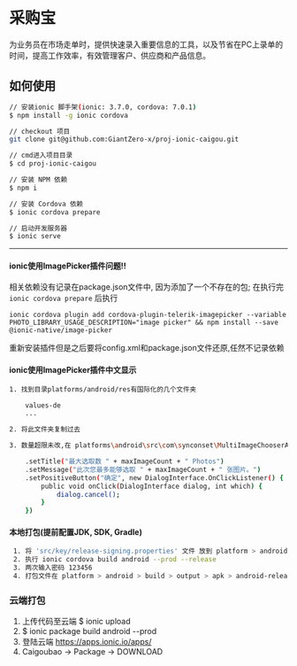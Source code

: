 # 采购宝

为业务员在市场走单时，提供快速录入重要信息的工具，以及节省在PC上录单的时间，提高工作效率，有效管理客户、供应商和产品信息。

## 如何使用

```bash
// 安装ionic 脚手架(ionic: 3.7.0, cordova: 7.0.1)
$ npm install -g ionic cordova

// checkout 项目
git clone git@github.com:GiantZero-x/proj-ionic-caigou.git

// cmd进入项目目录
$ cd proj-ionic-caigou

// 安装 NPM 依赖
$ npm i

// 安装 Cordova 依赖
$ ionic cordova prepare

// 启动开发服务器
$ ionic serve
```

-----------------

#### ionic使用ImagePicker插件问题!!

相关依赖没有记录在package.json文件中, 因为添加了一个不存在的包; 在执行完`ionic cordova prepare` 后执行

  `ionic cordova plugin add cordova-plugin-telerik-imagepicker --variable PHOTO_LIBRARY_USAGE_DESCRIPTION="image picker" && npm install --save @ionic-native/image-picker
`

  重新安装插件但是之后要将config.xml和package.json文件还原,任然不记录依赖

#### ionic使用ImagePicker插件中文显示
 ```bash
 1. 找到目录platforms/android/res有国际化的几个文件夹

     values-de
     ...

 2. 将此文件夹复制过去

 3. 数量超限未改,在 platforms\android\src\com\synconset\MultiImageChooserActivity.java:200 处

     .setTitle("最大选取数 " + maxImageCount + " Photos")
     .setMessage("此次您最多能够选取 " + maxImageCount + " 张图片。")
     .setPositiveButton("确定", new DialogInterface.OnClickListener() {
         public void onClick(DialogInterface dialog, int which) {
             dialog.cancel();
         }
     })
```

#### 本地打包(提前配置JDK, SDK, Gradle)

```bash
 1. 将 'src/key/release-signing.properties' 文件 放到 platform > android 文件夹下
 2. 执行 ionic cordova build android --prod --release
 3. 两次输入密码 123456
 4. 打包文件在 platform > android > build > output > apk > android-release.apk
```

### 云端打包
 1. 上传代码至云端
    $ ionic upload
 2. $ ionic package build android --prod
 3. 登陆云端 https://apps.ionic.io/apps/
 4. Caigoubao -> Package -> DOWNLOAD
```
